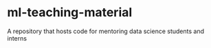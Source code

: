 # ml-teaching-material
A repository that hosts code for mentoring data science students and interns
